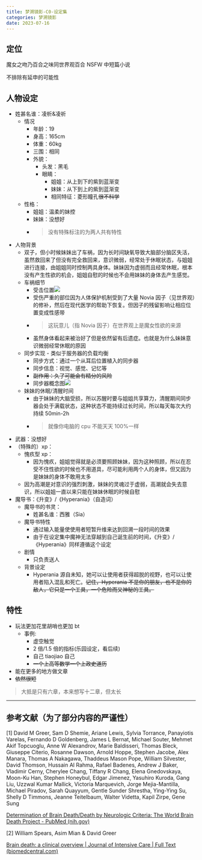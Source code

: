 ```yaml
---
title: 梦溯镜影-C0-设定集
categories: 梦溯镜影
date: 2023-07-16
---
```


## 定位

魔女之吻乃百合之味同世界观百合 NSFW 中短篇小说

不排除有延申的可能性

## 人物设定

- 姓甚名谁：凌析&凌祈
  - 情况
    - 年龄：19
    - 身高：165cm
    - 体重：60kg
    - 三围：相同
    - 外貌：
      - 头发：黑毛
      - 眼睛：
        - 姐姐：从上到下的紫到蓝渐变
        - 妹妹：从下到上的紫到蓝渐变
        - 相同特征：菱形瞳孔<del>很不科学</del>
  - 性格：
    - 姐姐：温柔的妹控
    - 妹妹：没想好
    - > 没有特殊标注的为两人共有特性
- 人物背景
  - 双子，但小时候妹妹出了车祸，因为长时间缺氧导致大脑部分脑区失活，虽然救回来了但没有完全救回来，意识微弱，经常处于休眠状态，与姐姐进行连接，由姐姐同时控制两具身体。妹妹因为虚弱而且经常休眠，根本没有产生性欲的机会，姐姐自慰的时候也不会用妹妹的身体去产生感觉。
  - 车祸细节
    - 受击位置![](https://img-r2.yumetsuki.moe/q78kg/appendix/%E6%A2%A6%E6%BA%AF%E9%95%9C%E5%BD%B1%E8%AE%BE%E5%AE%9A-%E5%8F%97%E5%87%BB%E4%BD%8D%E7%BD%AE.webp)
    - 受伤严重的部位因为人体保护机制受到了大量 Novia 因子（见世界观）的修补，然后在现代医学的帮助下恢复。但因子的残留影响让相应位置变成性感带
    - > 这玩意儿（指 Novia 因子）在世界观上是魔女性欲的来源
    - 虽然身体看起来被治好了但是依然留有后遗症。也就是为什么妹妹意识微弱经常休眠的原因
  - 同步实现 - 类似于服务器的负载均衡
    - 同步方式：通过一个从耳后位置植入的同步器
    - 同步信息：视觉、感觉、记忆等
    - <del>副作用：久了可能会有精分的风险</del>
    - 同步器概念图![](https://img-r2.yumetsuki.moe/q78kg/appendix/同步器.webp)
  - 妹妹的休眠/清醒时间
    - 由于妹妹的大脑受损，所以苏醒时要与姐姐共享算力，清醒期间同步器会处于满载状态，这种状态不能持续过长时间，所以每天每次大约持续 50min-2h
    - > 就像你电脑的 cpu 不能天天 100%一样
- 武器：没想好
- （特殊的）xp：
  - 愧疚型 xp：
    - 因为愧疚，姐姐觉得就是必须要照顾妹妹，因为这种照顾，所以在忍受不住性欲的时候也不用道具，尽可能利用两个人的身体，但又因为是妹妹的身体不敢用太多
  - 因为高潮是对意识的强烈刺激，妹妹的灵魂过于虚弱，高潮就会失去意识，所以姐姐一直以来只能在妹妹休眠的时候自慰
- 魔导书：《升变》/《Hyperania》（自造词）
  - 魔导书的书灵：
    - 姓甚名谁：西雅（Sia）
  - 魔导书特性
    - 通过输入能量使使用者短暂升维来达到回溯一段时间的效果
    - 由于在设定集中魔神无法穿越到自己诞生前的时间，《升变》/《Hyperania》同样遵循这个设定
  - 剧情
    - 只负责送人
  - 背景设定
    - Hyperania 源自未知，她可以让使用者获得超脱的视野，也可以让使用者陷入混乱和死亡。<del>记住，Hyperania 不是你的朋友，也不是你的敌人，它只是一个工具，一个危险而又神秘的工具。</del>

## 特性

- 玩法更加花里胡哨也更加 bt
  - 事例:
    - 虚空触觉
    - 2 倍/1.5 倍的指标(乐园设定，看后续)
    - 自己 tiaojiao 自己
    - <del>一个上高等数学一个上政史道历</del>
- 能在更多的地方做文章
- <del>依然很短</del>

> 大抵是只有六章，本来想写十二章，但太长

---

## 参考文献（为了部分内容的严谨性）

[1] David M Greer, Sam D Shemie, Ariane Lewis, Sylvia Torrance, Panayiotis Varelas, Fernando D Goldenberg, James L Bernat, Michael Souter, Mehmet Akif Topcuoglu, Anne W Alexandrov, Marie Baldisseri, Thomas Bleck, Giuseppe Citerio, Rosanne Dawson, Arnold Hoppe, Stephen Jacobe, Alex Manara, Thomas A Nakagawa, Thaddeus Mason Pope, William Silvester, David Thomson, Hussain Al Rahma, Rafael Badenes, Andrew J Baker, Vladimir Cerny, Cherylee Chang, Tiffany R Chang, Elena Gnedovskaya, Moon-Ku Han, Stephen Honeybul, Edgar Jimenez, Yasuhiro Kuroda, Gang Liu, Uzzwal Kumar Mallick, Victoria Marquevich, Jorge Mejia-Mantilla, Michael Piradov, Sarah Quayyum, Gentle Sunder Shrestha, Ying-Ying Su, Shelly D Timmons, Jeanne Teitelbaum, Walter Videtta, Kapil Zirpe, Gene Sung

[Determination of Brain Death/Death by Neurologic Criteria: The World Brain Death Project - PubMed (nih.gov)](https://pubmed.ncbi.nlm.nih.gov/32761206/)

[2] William Spears, Asim Mian & David Greer

[Brain death: a clinical overview | Journal of Intensive Care | Full Text (biomedcentral.com)](https://jintensivecare.biomedcentral.com/articles/10.1186/s40560-022-00609-4)
